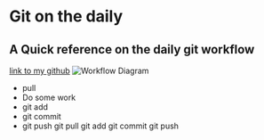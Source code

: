 # Git on the daily
## A Quick reference on the daily git workflow
[link to my github](https://github.com/lmontegrande/ADI_MyWork)
![Workflow Diagram](http://heim.ifi.uio.no/gisle/staging2/drupalprimer/drupal/gl_git_f/git_localop.png)
* pull
* Do some work
* git add
* git commit
* git push
				git pull
				git add
				git commit
				git push